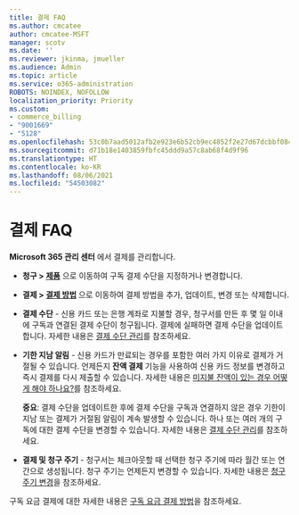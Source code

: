 ```yaml
---
title: 결제 FAQ
ms.author: cmcatee
author: cmcatee-MSFT
manager: scotv
ms.date: ''
ms.reviewer: jkinma, jmueller
ms.audience: Admin
ms.topic: article
ms.service: o365-administration
ROBOTS: NOINDEX, NOFOLLOW
localization_priority: Priority
ms.custom:
- commerce_billing
- "9001669"
- "5128"
ms.openlocfilehash: 53c0b7aad5012afb2e923e6b52cb9ec4852f2e27d67dcbbf0845616a0a8e64ad
ms.sourcegitcommit: d71b18e1403859fbfc45ddd9a57c8ab68f4d9f96
ms.translationtype: HT
ms.contentlocale: ko-KR
ms.lasthandoff: 08/06/2021
ms.locfileid: "54503082"
---
```

# <a name="payment-faq"></a>결제 FAQ

**Microsoft 365 관리 센터** 에서 결제를 관리합니다.

- **청구 > [제품](https://go.microsoft.com/fwlink/p/?linkid=842054)** 으로 이동하여 구독 결제 수단을 지정하거나 변경합니다.
- **결제 > [결제 방법](https://go.microsoft.com/fwlink/p/?linkid=2018806)** 으로 이동하여 결제 방법을 추가, 업데이트, 변경 또는 삭제합니다.

- **결제 수단** - 신용 카드 또는 은행 계좌로 지불할 경우, 청구서를 만든 후 몇 일 이내에 구독과 연결된 결제 수단이 청구됩니다. 결제에 실패하면 결제 수단을 업데이트합니다. 자세한 내용은 [결제 수단 관리](/microsoft-365/commerce/billing-and-payments/manage-payment-methods)를 참조하세요.

- **기한 지남 알림** - 신용 카드가 만료되는 경우를 포함한 여러 가지 이유로 결제가 거절될 수 있습니다. 언제든지 **잔액 결제** 기능을 사용하여 신용 카드 정보를 변경하고 즉시 결제를 다시 제출할 수 있습니다. 자세한 내용은 [미지불 잔액이 있는 경우 어떻게 해야 하나요?](/microsoft-365/commerce/billing-and-payments/pay-for-your-subscription#what-if-i-have-an-outstanding-balance)를 참조하세요.

    **중요**: 결제 수단을 업데이트한 후에 결제 수단을 구독과 연결하지 않은 경우 기한이 지남 또는 결제가 거절됨 알림이 계속 발생할 수 있습니다. 하나 또는 여러 개의 구독에 대한 결제 수단을 변경할 수 있습니다. 자세한 내용은 [결제 수단 관리](/microsoft-365/commerce/billing-and-payments/manage-payment-methods)를 참조하세요.

- **결제 및 청구 주기** - 청구서는 체크아웃할 때 선택한 청구 주기에 따라 월간 또는 연간으로 생성됩니다. 청구 주기는 언제든지 변경할 수 있습니다. 자세한 내용은 [청구 주기 변경](/microsoft-365/commerce/billing-and-payments/change-payment-frequency)을 참조하세요.

구독 요금 결제에 대한 자세한 내용은 [구독 요금 결제 방법](/microsoft-365/commerce/billing-and-payments/pay-for-your-subscription)을 참조하세요.

